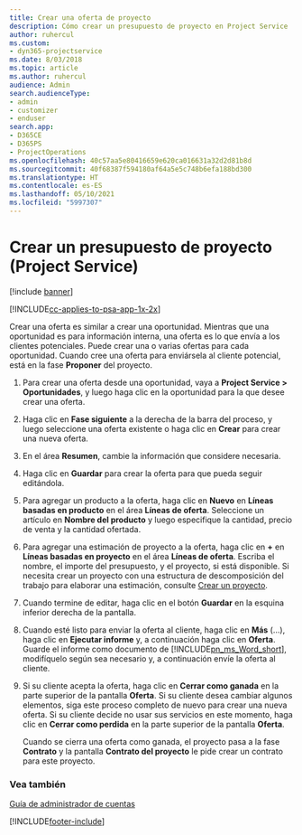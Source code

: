 ```yaml
---
title: Crear una oferta de proyecto
description: Cómo crear un presupuesto de proyecto en Project Service
author: ruhercul
ms.custom:
- dyn365-projectservice
ms.date: 8/03/2018
ms.topic: article
ms.author: ruhercul
audience: Admin
search.audienceType:
- admin
- customizer
- enduser
search.app:
- D365CE
- D365PS
- ProjectOperations
ms.openlocfilehash: 40c57aa5e80416659e620ca016631a32d2d81b8d
ms.sourcegitcommit: 40f68387f594180af64a5e5c748b6efa188bd300
ms.translationtype: HT
ms.contentlocale: es-ES
ms.lasthandoff: 05/10/2021
ms.locfileid: "5997307"
---
```

# <a name="create-a-project-quote-project-service"></a>Crear un presupuesto de proyecto (Project Service)

[!include [banner](../includes/psa-now-project-operations.md)]

[!INCLUDE[cc-applies-to-psa-app-1x-2x](../includes/cc-applies-to-psa-app-1x-2x.md)]

Crear una oferta es similar a crear una oportunidad. Mientras que una oportunidad es para información interna, una oferta es lo que envía a los clientes potenciales. Puede crear una o varias ofertas para cada oportunidad. Cuando cree una oferta para enviársela al cliente potencial, está en la fase **Proponer** del proyecto.  
  
1. Para crear una oferta desde una oportunidad, vaya a **Project Service > Oportunidades**, y luego haga clic en la oportunidad para la que desee crear una oferta.  
  
2. Haga clic en **Fase siguiente** a la derecha de la barra del proceso, y luego seleccione una oferta existente o haga clic en **Crear** para crear una nueva oferta.  
  
3. En el área **Resumen**, cambie la información que considere necesaria.  
  
4. Haga clic en **Guardar** para crear la oferta para que pueda seguir editándola.  
  
5. Para agregar un producto a la oferta, haga clic en **Nuevo** en **Líneas basadas en producto** en el área **Líneas de oferta**. Seleccione un artículo en **Nombre del producto** y luego especifique la cantidad, precio de venta y la cantidad ofertada.  
  
6. Para agregar una estimación de proyecto a la oferta, haga clic en **+** en **Líneas basadas en proyecto** en el área **Líneas de oferta**. Escriba el nombre, el importe del presupuesto, y el proyecto, si está disponible. Si necesita crear un proyecto con una estructura de descomposición del trabajo para elaborar una estimación, consulte [Crear un proyecto](../psa/create-project.md).  
  
7. Cuando termine de editar, haga clic en el botón **Guardar** en la esquina inferior derecha de la pantalla.  
  
8. Cuando esté listo para enviar la oferta al cliente, haga clic en **Más** (...), haga clic en **Ejecutar informe** y, a continuación haga clic en **Oferta**. Guarde el informe como documento de [!INCLUDE[pn_ms_Word_short](../includes/pn-ms-word-short.md)], modifíquelo según sea necesario y, a continuación envíe la oferta al cliente.  
  
9. Si su cliente acepta la oferta, haga clic en **Cerrar como ganada** en la parte superior de la pantalla **Oferta**. Si su cliente desea cambiar algunos elementos, siga este proceso completo de nuevo para crear una nueva oferta. Si su cliente decide no usar sus servicios en este momento, haga clic en **Cerrar como perdida** en la parte superior de la pantalla **Oferta**.  
  
   Cuando se cierra una oferta como ganada, el proyecto pasa a la fase **Contrato** y la pantalla **Contrato del proyecto** le pide crear un contrato para este proyecto.  
  
### <a name="see-also"></a>Vea también  
 [Guía de administrador de cuentas](../psa/account-manager-guide.md)


[!INCLUDE[footer-include](../includes/footer-banner.md)]